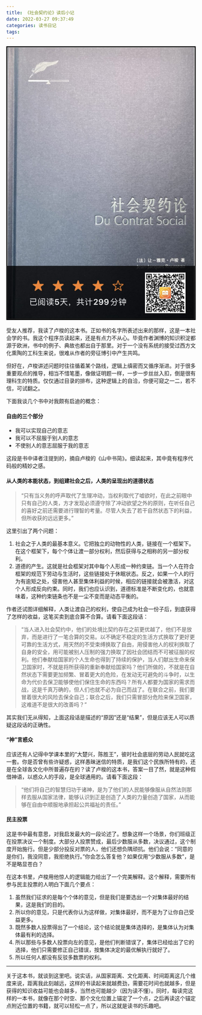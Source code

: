 ```yaml
---
title: 《社会契约论》读后小记
date: 2022-03-27 09:37:49
categories: 读书日记
tags:
---
```


![BookTime-w400](/media/IMG_6CA22B2EF83A-1.jpeg)

受友人推荐，我读了卢梭的这本书。正如书的名字所表述出来的那样，这是一本社会学的书。我这个程序员读起来，还是有点力不从心。毕竟作者渊博的知识积淀都源于欧洲，书中的例子、典故也都出自于那里。对于一个没有系统的接受过西方文化熏陶的工科生来说，很难从作者的旁征博引中产生共鸣。

但好在，卢梭讲述问题时往往循着某个路线，逻辑上缜密而又循序渐进。对于很多重要观点的推导，相当不惜笔墨，像做证明题一样，一步一步丝丝入扣，倒是很有理科生的特质。仅仅通过目录的排布，这种逻辑上的自洽，你便可窥之一二，若不信，可试翻之。

下面我谈几个书中对我颇有启迪的概念：

#### 自由的三个部分

* 我可以实现自己的意志
* 我可以不屈服于别人的意志
* 不使别人的意志屈服于我的意志

这段是书中译者注提到的，摘自卢梭的《山中书简》。细读起来，其中竟有程序代码般的精妙之感。

#### 从人类的本能状态，到组建社会之后，人类的呈现出的道德状态

> “只有当义务的呼声取代了生理冲动，当权利取代了嘘欲时，在此之前眼中只有自己的人类，方才发现必须遵守除了冲动欲望之外的原则，在听任自己的喜好之前还需要进行理智的考量。尽管人失去了若干自然状态下的利益，但所收获的远远更多。”

这里引出了两个问题：

1. 社会之于人类的最基本意义。它把独立的动物性的人类，链接在一个框架下。在这个框架下，每个个体让渡一部分权利，然后获得与之相称的另一部分权利。
2. 道德的产生。这就是社会框架对其中每个人形成一种约束链。当一个人在符合框架的规范下劳动与生活时，这些链接处于休眠状态。反之，如果一个人的行为有逾矩之处，侵害他人甚至集体利益的时候，相应的链接就会被激活，对这个人形成反向约束。同时，我们也应认识到，道德标准是不断变化的，也就意味着，这种约束链条也不是一尘不变而是动态平衡的。

作者还试图详细解释，人类让渡自己的权利，使自己成为社会一份子后，到底获得了怎样的收益，这笔买卖到底合算不合算。请看下面这段话：

> “当人进入社会契约中，他们的处境比契约存在之前更优越了，他们不是放弃，而是进行了一笔合算的交易。以不确定不稳定的生活方式换取了更好更可靠的生活方式，用天然的不受束缚换取了自由，用侵害他人的杈利换取了自身的安全，用可能被别人压制的强力换取了因社会团结而不可被征服的权利。他们奉献给国家的个人生命也得到了持续的保护，当人们献出生命来保卫国家时，不就是将所获得的重新奉献给国家吗？他们所做的，不就是在自然状态下需要更加频繁、冒着更大的危险，在发动无可避免的斗争时，以生命为代价去保卫能够使他们保住生命的东西吗？所有人都要为国家的需求而战，这是千真万确的，但人们也就不必为自己而战了。在联合之前，我们要冒着很大的风险去保全自己；联合之后，我们只需冒部分危险来保卫国家，这难道不是很大的改善吗？”

其实我们无从得知，上面这段话是描述的“原因”还是“结果”，但是应该无人可以质疑这段话的正确性。

#### “神”言惑众

应该还有人记得中学课本里的“大楚兴，陈胜王”，彼时社会底层的劳动人民就吃这一套。你是否曾有些许疑惑，这样愚昧迷信的特质，是我们这个民族所特有的，还是在全球各文化中所普遍存在的？读了卢梭的这本书，答案一目了然，就是这种假借神语，以惑众人的手段，是全球通用的。请看下面这段：

> “他们将自己的智慧归功于诸神，是为了他们的人民能够像服从自然法则那样去服从国家法律，能够认识到正是创造了人类的力量创造了国家，从而能够在自由中顺服地承担起公共福祉的责任。”

#### 民主投票

这是书中最有意思，对我启发最大的一段论述了。想象这样一个场景，你们班级正在投票决议一个制度。大部分人投票赞成，最后少数服从多数，决议通过，这个制度开始施行。但是少部分投反对票的人，他们还想负隅顽抗。他们会说：“同意的是你们，我没同意，我拒绝执行。”你会怎么答复他？如果仅用“少数服从多数”，是不是略显苍白？

在这本书里，卢梭用他惊人的逻辑能力给出了一个完美解释。这个解释，需要所有参与民主投票的人明白下面几个要点：

1. 虽然我们征求的是每个个体的意见，但是我们是要选出一个对集体最好的结果，这是我们的目的。
2. 所以你的意见，只是代表你认为这样做，对集体最好，而不是为了让你自己受益更多。
3. 既然多数人投票得出了一个结论，这个结论就是集体选择的，是集体认为对集体最有利的选择。
4. 所以那些与多数人投票向左的意见，是他们判断错误了，集体已经给出了它的选择，他们只需要修正自己错误，按集体决定的最优解执行就好了。
5. 所以任何人都没有反驳多数票的权利。

---

关于这本书，就谈到这里吧。说实话，从国家距离、文化距离、时间距离这几个维度来说，距离我此刻越远，这样的书读起来就越费劲，需要花时间也就越多，但是获得的知识收益可能也会越多，当然也可能越少（因为读不懂）。同时，每读完这样的一本书，就像在那个时空、那个文化位置上锚定了一个点，之后再读这个锚定点附近位置的书籍，就可以轻松一点了，所以这就是读书的乐趣吧。